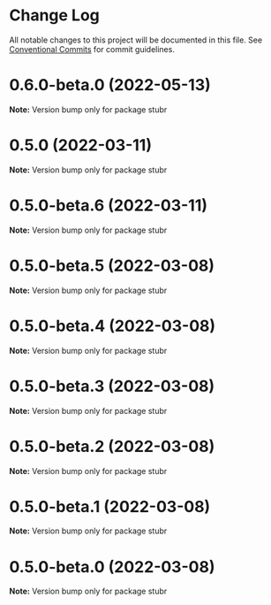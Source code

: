 # Change Log

All notable changes to this project will be documented in this file.
See [Conventional Commits](https://conventionalcommits.org) for commit guidelines.

# 0.6.0-beta.0 (2022-05-13)

**Note:** Version bump only for package stubr

# 0.5.0 (2022-03-11)

**Note:** Version bump only for package stubr

# 0.5.0-beta.6 (2022-03-11)

**Note:** Version bump only for package stubr

# 0.5.0-beta.5 (2022-03-08)

**Note:** Version bump only for package stubr

# 0.5.0-beta.4 (2022-03-08)

**Note:** Version bump only for package stubr

# 0.5.0-beta.3 (2022-03-08)

**Note:** Version bump only for package stubr

# 0.5.0-beta.2 (2022-03-08)

**Note:** Version bump only for package stubr

# 0.5.0-beta.1 (2022-03-08)

**Note:** Version bump only for package stubr

# 0.5.0-beta.0 (2022-03-08)

**Note:** Version bump only for package stubr

